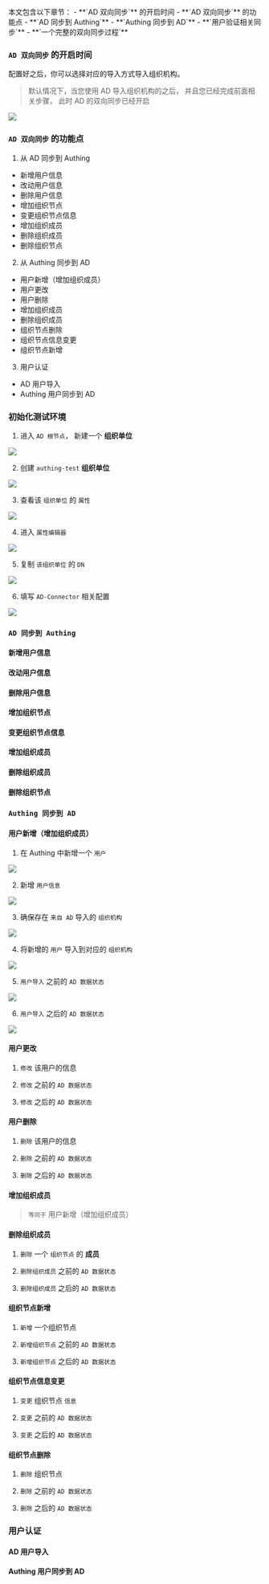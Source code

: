 <IntegrationDetailCard title="Windows Active Directory 用户目录双向同步">
本文包含以下章节：
- **`AD 双向同步`** 的开启时间
- **`AD 双向同步`** 的功能点
- **`AD 同步到 Authing`**
- **`Authing 同步到 AD`**
- **`用户验证相关同步`**
- **`一个完整的双向同步过程`**
<!-- - **`未来展望`** -->

### **`AD 双向同步`** 的开启时间

配置好之后，你可以选择对应的导入方式导入组织机构。
> 默认情况下，当您使用 AD 导入组织机构的之后， 并且您已经完成前面相关步骤， 此时 AD 的双向同步已经开启

![](~@imagesZhCn/guides/org/import-org.jpg)

### **`AD 双向同步`** 的功能点
1. 从 AD 同步到 Authing
  - 新增用户信息
  - 改动用户信息
  - 删除用户信息
  - 增加组织节点
  - 变更组织节点信息
  - 增加组织成员
  - 删除组织成员
  - 删除组织节点
2. 从 Authing 同步到 AD
  - 用户新增（增加组织成员）
  - 用户更改
  - 用户删除
  - 增加组织成员
  - 删除组织成员
  - 组织节点删除
  - 组织节点信息变更
  - 组织节点新增
3. 用户认证
  - AD 用户导入
  - Authing 用户同步到 AD

### 初始化测试环境

1. 进入 `AD 根节点`， 新建一个 **组织单位**

<img src="../../images/connections/windows-active-directory/5-1-在根节点新建一个组织单位.png" class="md-img-padding" />

2. 创建 `authing-test` **组织单位**

<img src="../../images/connections/windows-active-directory/5-2-创建 authing-test 组织单位.png" class="md-img-padding" />

3. 查看该 `组织单位` 的 `属性`

<img src="../../images/connections/windows-active-directory/5-3-查看该组织单位的属性.png" class="md-img-padding" />

4. 进入 `属性编辑器`

<img src="../../images/connections/windows-active-directory/5-4-打开属性编辑器.png" class="md-img-padding" />

5. 复制 `该组织单位` 的 `DN`

<img src="../../images/connections/windows-active-directory/5-4-复制该组织单位的dn.png" class="md-img-padding" />

6. 填写 `AD-Connector` 相关配置

<img src="../../images/connections/windows-active-directory/5-5-AD connector 配置填写.png" class="md-img-padding" />

### **`AD 同步到 Authing`**
#### 新增用户信息
#### 改动用户信息
#### 删除用户信息
#### 增加组织节点
#### 变更组织节点信息
#### 增加组织成员
#### 删除组织成员
#### 删除组织节点

### **`Authing 同步到 AD`**
#### 用户新增（增加组织成员）

1. 在 Authing 中新增一个 `用户`

<img src="../../images/connections/windows-active-directory/6-Authing2AD-新建用户.png" class="md-img-padding" />

2. 新增 `用户信息`

<img src="../../images/connections/windows-active-directory/6-Authing2AD-创建用户.png" class="md-img-padding" />

3. 确保存在 `来自 AD` 导入的 `组织机构`

<img src="../../images/connections/windows-active-directory/6-Authing2AD-确保拥有 AD 同步组织机构.png" class="md-img-padding" />

4. 将新增的 `用户` 导入到对应的 `组织机构`

<img src="../../images/connections/windows-active-directory/6-Authing2AD-添加成员.png" class="md-img-padding" />

5. `用户导入` 之前的 `AD 数据状态`

<img src="../../images/connections/windows-active-directory/6-Authing2AD-增加用户之前的AD 状态.png" class="md-img-padding" />

6. `用户导入` 之后的 `AD 数据状态`

<img src="../../images/connections/windows-active-directory/6-Authing2AD-新增用户成功后的 AD 状态.png" class="md-img-padding" />

#### 用户更改

1. `修改` 该用户的信息

<!-- <img src="../../images/connections/windows-active-directory/6-Authing2AD-新增用户成功后的 AD 状态.png" class="md-img-padding" /> -->

2. `修改` 之前的 `AD 数据状态`

<!-- <img src="../../images/connections/windows-active-directory/" class="md-img-padding" /> -->

3. `修改` 之后的 `AD 数据状态`

<!-- <img src="../../images/connections/windows-active-directory/" class="md-img-padding" /> -->

#### 用户删除

1. `删除` 该用户的信息

<!-- <img src="../../images/connections/windows-active-directory/6-Authing2AD-新增用户成功后的 AD 状态.png" class="md-img-padding" /> -->

2. `删除` 之前的 `AD 数据状态`

<!-- <img src="../../images/connections/windows-active-directory/" class="md-img-padding" /> -->

3. `删除` 之后的 `AD 数据状态`

<!-- <img src="../../images/connections/windows-active-directory/" class="md-img-padding" /> -->

#### 增加组织成员

> `等同于` 用户新增（增加组织成员）

#### 删除组织成员

1. `删除` 一个 `组织节点` 的 **成员**

2. `删除组织成员` 之前的 `AD 数据状态`

3. `删除组织成员` 之后的 `AD 数据状态`

#### 组织节点新增

1. `新增` 一个组织节点

2. `新增组织节点` 之前的 `AD 数据状态`

3. `新增组织节点` 之后的 `AD 数据状态`

#### 组织节点信息变更

1. `变更` 组织节点 `信息`

2. `变更` 之前的 `AD 数据状态`

3. `变更` 之后的 `AD 数据状态`

#### 组织节点删除

1. `删除` 组织节点

2. `删除` 之前的 `AD 数据状态`

3. `删除` 之后的 `AD 数据状态`


### **用户认证**
#### AD 用户导入
#### Authing 用户同步到 AD
</IntegrationDetailCard>
